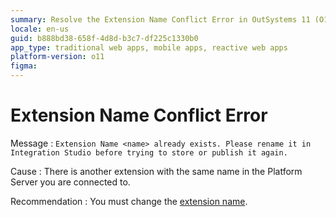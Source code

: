 ```yaml
---
summary: Resolve the Extension Name Conflict Error in OutSystems 11 (O11) by renaming the duplicate extension in Integration Studio.
locale: en-us
guid: b888bd38-658f-4d8d-b3c7-df225c1330b0
app_type: traditional web apps, mobile apps, reactive web apps
platform-version: o11
figma:
---
```


# Extension Name Conflict Error

Message
:   `Extension Name <name> already exists. Please rename it in Integration Studio before trying to store or publish it again.`

Cause
:   There is another extension with the same name in the Platform Server you are connected to.

Recommendation
:   You must change the [extension name](<../../integration-studio/element-property/extension.md>).
